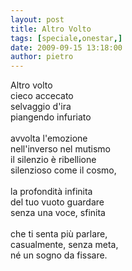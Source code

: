 ```yaml
---
layout: post
title: Altro Volto
tags: [speciale,onestar,]
date: 2009-09-15 13:18:00
author: pietro
---
```

Altro volto<br/>cieco accecato<br/>selvaggio d'ira<br/>piangendo infuriato<br/><br/>avvolta l'emozione<br/>nell'inverso nel mutismo<br/>il silenzio è ribellione<br/>silenzioso come il cosmo,<br/><br/>la profondità infinita<br/>del tuo vuoto guardare<br/>senza una voce, sfinita<br/><br/>che ti senta più parlare,<br/>casualmente, senza meta,<br/>né un sogno da fissare.
